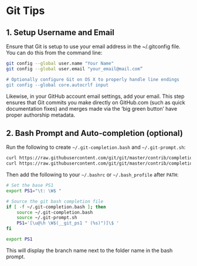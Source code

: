 # Git Tips

## 1. Setup Username and Email
Ensure that Git is setup to use your email address in the ~/.gitconfig file. You can do this from the command line:

```sh
git config --global user.name "Your Name"
git config --global user.email "your_email@mail.com”

# Optionally configure Git on OS X to properly handle line endings
git config --global core.autocrlf input
```

Likewise, in your GitHub account email settings, add your email. This step ensures that Git commits you make directly on GitHub.com (such as quick documentation fixes) and merges made via the ‘big green button’ have proper authorship metadata.

## 2. Bash Prompt and Auto-completion (optional)
Run the following to create `~/.git-completion.bash` and `~/.git-prompt.sh`:

```sh
curl https://raw.githubusercontent.com/git/git/master/contrib/completion/git-completion.bash > ~/.git-completion.bash
curl https://raw.githubusercontent.com/git/git/master/contrib/completion/git-prompt.sh > ~/.git-prompt.sh
```

Then add the following to your `~/.bashrc` or `~/.bash_profile` after `PATH`:

```sh
# Set the base PS1
export PS1="\t: \W$ "

# Source the git bash completion file
if [ -f ~/.git-completion.bash ]; then
    source ~/.git-completion.bash
    source ~/.git-prompt.sh
    PS1='[\u@\h \W$(__git_ps1 " (%s)")]\$ '
fi

export PS1
```

This will display the branch name next to the folder name in the bash prompt.
